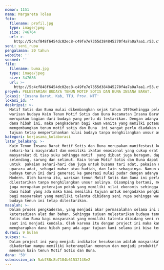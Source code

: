 ```yaml
---
nomor: 1151
nama: Margareta Toleu
foto:
  filename: profil.jpg
  type: image/jpeg
  size: 746764
  url: >-
    http://5c4cf848f6454dc02ec8-c49fe7e7355d384845270f4a7a0a7aa1.r53.cf2.rackcdn.com/b7e23a5f-1737-46f6-8d99-8c69f504c2ca/profil.jpg
seni: seni_rupa
pengalaman: 20 tahun
website: ''
sosmed: ''
file:
  filename: buna.jpg
  type: image/jpeg
  size: 347686
  url: >-
    http://5c4cf848f6454dc02ec8-c49fe7e7355d384845270f4a7a0a7aa1.r53.cf2.rackcdn.com/3d699dd9-80bc-4702-a5e2-e3e0bb348e93/buna.jpg
proyek: PELESTARIAN BUDAYA TENUN MOTIF SOTIS DAN BUNA INSANA BARAT.
lokasi: 'Insana Barat, Kab, TTU, Prov. NTT'
lokasi_id: ''
deskripsi: >-
  Motif Sotis dan Buna mulai dikembangkan sejak tahun 1970sehingga pelestarian
  warisan budaya Kain Tenun Motif Sotis dan Buna Kecamatan Insana Barat
  merupakan bagian dari budaya yang perlu di lestarikan. Dengan adanya project
  dana hibah ini, maka pengkaderan bagi kaum wanita yang memilki potensi dalam
  mengembangkan tenun motif sotis dan Buna  ini sangat perlu diadakan dengan
  tujuan tetap mempertahankan nilai budaya tanpa menghilangkan unsur aslinya
kategori: kerjasama_kolaborasi
latar_belakang: >-
  Kain Tenun Insana Barat Motif Sotis dan Buna merupakan manifestasi kehidupan
  sehari-hari masyarakat dan memiliki ikatan emosional yang cukup erat dengan
  masyarakat di tiap suku sehingga motif  yang dibuat juga beragam. dapat berupa
  selendang, sarung dan selimut. Kain tenun Motif Sotis dan Buna dapat digunakan
  untuk  pakaian sehari-hari dan juga untuk busana tari adat, pakaian untuk
  upacara adat, sebagai mahar atau hadiah, dan lain sebagainya. Namun warisan
  budaya tenun ini dari generasi ke generasi mulai pudar dengan adanya budaya
  Modern. Oleh karena itu, warisan tenun Motif Sotis dan Buna ini perlu
  dilestarikan tanpa menghilangkan unsur aslinya. Disamping bertani, menenun
  juga merupakan pekerajan pokok yang memiliki nilai ekonomis sehingga dengan
  dana hibah yang ada maka kami memiliki tujuan untuk mengadakan pengkaderan
  bagi masyarakat yang memiliki talenta dibidang seni rupa sehingga warisan
  budaya tenun ini tetap dilestarikan.
masalah: >-
  Dalam proses pengkaderan, yang menjadi akar permasalahan selama ini adalah
  ketersediaan alat dan bahan. Sehingga tujuan melestarikan budaya tenun Motif
  Sotis dan Buna bagi masyarakat yang memiliki talenta dibidang seni rupa sampai
  saat ini menjadi kendala. Oleh karena itu dengan project ini maka kami sangat
  mengharapkan dana hibah yang ada agar tujuan kami selama ini bisa tercapai.
durasi: 9 bulan
sukses: >-
  Dalam project ini yang menjadi indikator kesuksesan adalah masyarakat yang
  dikaderkan mampu memiliki keterampilan menenun dan menjadi produktif dalam
  menenun kain tenun Motif Sotis dan Buna.
dana: '50'
submission_id: 5ab788c8b7184b61532148e2
---
```

